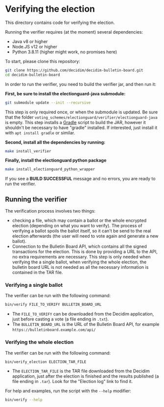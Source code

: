 Verifying the election
======================

This directory contains code for verifying the election. 

Running the verifier requires (at the moment) several dependencies:

- Java v8 or higher
- Node.JS v12 or higher
- Python 3.8.11 (higher might work, no promises here)

To start, please clone this repository:

```bash
git clone https://github.com/decidim/decidim-bulletin-board.git
cd decidim-bulletin-board
```

In order to run the verifier, you need to build the verifier jar, and then run it:

**First, be sure to install the electionguard-java submodule:**

```bash
git submodule update --init --recursive
```

This step is only required once, or when the submodule is updated. Be sure that the folder `voting_schemes/electionguard/verifier/electionguard-java ` is empty. This step installs a [Gradle](https://gradle.org/) script to build the JAR, however it shouldn't be necessary to have "gradle" installed. If interested, just install it with `apt install gradle` or similar.

**Second, install all the dependencies by running:**

```bash
make install_verifier
```

**Finally, install the electionguard python package**

```bash
make install_electionguard_python_wrapper
```

If you see a **BUILD SUCCESSFUL** message and no errors, you are ready to run the verifier.

Running the verifier
--------------------

The verification process involves two things:

- checking a file, which may contain a ballot or the whole encrypted election (depending on what you want to verify). The process of verifying a ballot spoils the ballot itself, so it can't be send to the real election afterwards (the user will need to vote again and generate a new ballot).
- Connection to the Bulletin Board API, which contains all the signed transactions for the election. This is done by providing a URL to the API, no extra requirements are necessary. This step is only needed when verifying the a single ballot, when verifying the whole election, the bulletin board URL is not needed as all the necessary information is contained in the TAR file.

### Verifying a single ballot

The verifier can be run with the following command:

```bash
bin/verify FILE_TO_VERIFY BULLETIN_BOARD_URL
```

- The `FILE_TO_VERIFY` can be downloaded from the Decidim application, just before casting a vote (a file ending in `.txt`).
- The `BULLETIN_BOARD_URL` is the URL of the Bulletin Board API, for example `https://bulletinboard.example.com/api/`

### Verifying the whole election

The verifier can be run with the following command:

```bash
bin/verify_election ELECTION_TAR_FILE
```
- The `ELECTION_TAR_FILE` is the TAR file downloaded from the Decidim application, just after the election is finished and the results published (a file ending in `.tar`). Look for the "Election log" link to find it.

For help and examples, run the script with the `--help` modifier:

```bash
bin/verify --help
```

